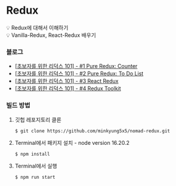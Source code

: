 # Redux

💡 Redux에 대해서 이해하기
</br>
💡 Vanilla-Redux, React-Redux 배우기


### 블로그
- <a href="https://velog.io/@min5x5/%EC%B4%88%EB%B3%B4%EC%9E%90%EB%A5%BC-%EC%9C%84%ED%95%9C-%EB%A6%AC%EB%8D%95%EC%8A%A4-101">[초보자를 위한 리덕스 101] - #1 Pure Redux: Counter</a>
- <a href="https://velog.io/@min5x5/%EC%B4%88%EB%B3%B4%EC%9E%90%EB%A5%BC-%EC%9C%84%ED%95%9C-%EB%A6%AC%EB%8D%95%EC%8A%A4-101-2-Pure-Redux-To-Do-List">[초보자를 위한 리덕스 101] - #2 Pure Redux: To Do List</a>
- <a href="https://velog.io/@min5x5/%EC%B4%88%EB%B3%B4%EC%9E%90%EB%A5%BC-%EC%9C%84%ED%95%9C-%EB%A6%AC%EB%8D%95%EC%8A%A4-101-3-React-Redux">[초보자를 위한 리덕스 101] - #3 React Redux</a>
- <a href="https://velog.io/@min5x5/%EC%B4%88%EB%B3%B4%EC%9E%90%EB%A5%BC-%EC%9C%84%ED%95%9C-%EB%A6%AC%EB%8D%95%EC%8A%A4-101-4-Redux-Toolkit">[초보자를 위한 리덕스 101] - #4 Redux Toolkit</a>

### 빌드 방법

1. 깃헙 레포지토리 클론

   ```$ git clone https://github.com/minkyung5x5/nomad-redux.git```
2. Terminal에서 패키지 설치 - node version 16.20.2
   
   ```$ npm install```
   
3. Terminal에서 실행
   
   ```$ npm run start```